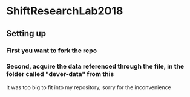 # ShiftResearchLab2018

## Setting up
### First you want to fork the repo
### Second, acquire the data referenced through the file, in the folder called "dever-data" from this <source>
It was too big to fit into my repository, sorry for the inconvenience
